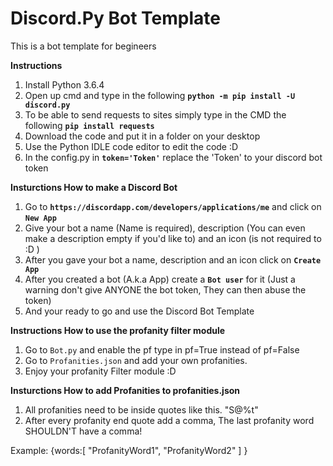 # Discord.Py Bot Template
This is a bot template for begineers

**Instructions**

1. Install Python 3.6.4
2. Open up cmd and type in the following **`python -m pip install -U discord.py`**
3. To be able to send requests to sites simply type in the CMD the following **`pip install requests`**
4. Download the code and put it in a folder on your desktop
5. Use the Python IDLE code editor to edit the code :D
6. In the config.py in **`token='Token'`** replace the 'Token' to your discord bot token

**Insturctions How to make a Discord Bot**

1. Go to **`https://discordapp.com/developers/applications/me`** and click on **`New App`**
2. Give your bot a name (Name is required), description (You can even make a description empty if you'd like to) and an icon (is not required to :D )
3. After you gave your bot a name, description and an icon click on **`Create App`**
4. After you created a bot (A.k.a App) create a **`Bot user`** for it (Just a warning don't give ANYONE the bot token, They can then abuse the token)
5. And your ready to go and use the Discord Bot Template

**Instructions How to use the profanity filter module**

1. Go to `Bot.py` and enable the pf type in pf=True instead of pf=False
2. Go to `Profanities.json` and add your own profanities.
3. Enjoy your profanity Filter module :D

**Insturctions How to add Profanities to profanities.json**

1. All profanities need to be inside quotes like this. "S@%t"
2. After every profanity end quote add a comma, The last profanity word SHOULDN'T have a comma!

Example:
  {words:[
    "ProfanityWord1",
    "ProfanityWord2"
    ]
  }
  




